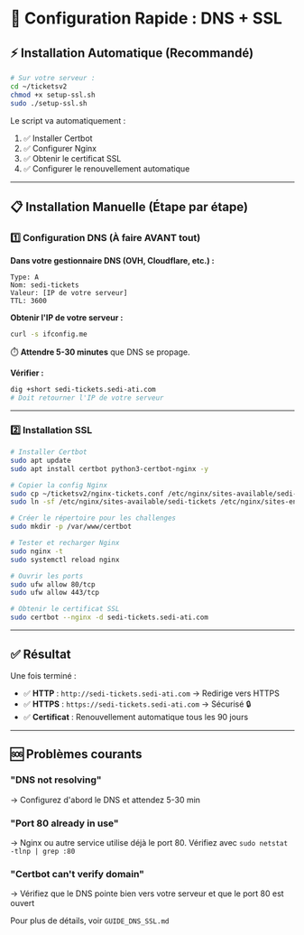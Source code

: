 # 🚀 Configuration Rapide : DNS + SSL

## ⚡ Installation Automatique (Recommandé)

```bash
# Sur votre serveur :
cd ~/ticketsv2
chmod +x setup-ssl.sh
sudo ./setup-ssl.sh
```

Le script va automatiquement :
1. ✅ Installer Certbot
2. ✅ Configurer Nginx
3. ✅ Obtenir le certificat SSL
4. ✅ Configurer le renouvellement automatique

---

## 📋 Installation Manuelle (Étape par étape)

### 1️⃣ Configuration DNS (À faire AVANT tout)

**Dans votre gestionnaire DNS (OVH, Cloudflare, etc.) :**

```
Type: A
Nom: sedi-tickets
Valeur: [IP de votre serveur]
TTL: 3600
```

**Obtenir l'IP de votre serveur :**
```bash
curl -s ifconfig.me
```

⏱️ **Attendre 5-30 minutes** que DNS se propage.

**Vérifier :**
```bash
dig +short sedi-tickets.sedi-ati.com
# Doit retourner l'IP de votre serveur
```

---

### 2️⃣ Installation SSL

```bash
# Installer Certbot
sudo apt update
sudo apt install certbot python3-certbot-nginx -y

# Copier la config Nginx
sudo cp ~/ticketsv2/nginx-tickets.conf /etc/nginx/sites-available/sedi-tickets
sudo ln -sf /etc/nginx/sites-available/sedi-tickets /etc/nginx/sites-enabled/

# Créer le répertoire pour les challenges
sudo mkdir -p /var/www/certbot

# Tester et recharger Nginx
sudo nginx -t
sudo systemctl reload nginx

# Ouvrir les ports
sudo ufw allow 80/tcp
sudo ufw allow 443/tcp

# Obtenir le certificat SSL
sudo certbot --nginx -d sedi-tickets.sedi-ati.com
```

---

## ✅ Résultat

Une fois terminé :
- ✅ **HTTP** : `http://sedi-tickets.sedi-ati.com` → Redirige vers HTTPS
- ✅ **HTTPS** : `https://sedi-tickets.sedi-ati.com` → Sécurisé 🔒
- ✅ **Certificat** : Renouvellement automatique tous les 90 jours

---

## 🆘 Problèmes courants

### "DNS not resolving"
→ Configurez d'abord le DNS et attendez 5-30 min

### "Port 80 already in use"
→ Nginx ou autre service utilise déjà le port 80. Vérifiez avec `sudo netstat -tlnp | grep :80`

### "Certbot can't verify domain"
→ Vérifiez que le DNS pointe bien vers votre serveur et que le port 80 est ouvert

Pour plus de détails, voir `GUIDE_DNS_SSL.md`

